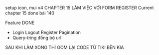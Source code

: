 setup icon, mui v4
CHAPTER 15 LÀM VIỆC VỚI FORM REGISTER
Current chapter 15 done bài 140

Feature DONE

-   Login Logout Register Pagination
-   Query-tring đồng bộ url

SAU KHI LÀM XONG THÌ GOM LẠI CODE TỪ TIKI BÊN KIA
